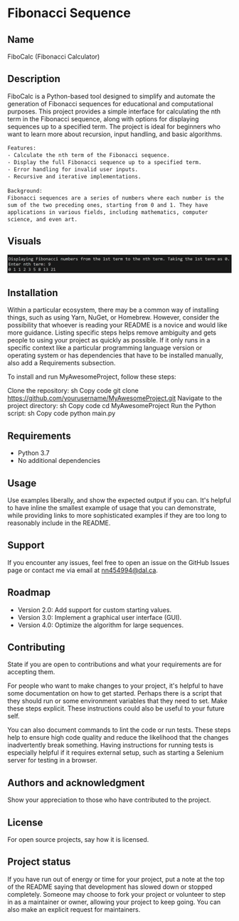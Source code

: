 # Fibonacci Sequence

## Name
FiboCalc (Fibonacci Calculator)

## Description
FiboCalc is a Python-based tool designed to simplify and automate the generation of Fibonacci sequences for educational and computational purposes. This project provides a simple interface for calculating the nth term in the Fibonacci sequence, along with options for displaying sequences up to a specified term. The project is ideal for beginners who want to learn more about recursion, input handling, and basic algorithms.

    Features:
    - Calculate the nth term of the Fibonacci sequence.
    - Display the full Fibonacci sequence up to a specified term.
    - Error handling for invalid user inputs.
    - Recursive and iterative implementations.

    Background:
    Fibonacci sequences are a series of numbers where each number is the sum of the two preceding ones, starting from 0 and 1. They have applications in various fields, including mathematics, computer science, and even art.

## Visuals
![Example output of the Fibonacci sequence calculation](image.png)

## Installation
Within a particular ecosystem, there may be a common way of installing things, such as using Yarn, NuGet, or Homebrew. However, consider the possibility that whoever is reading your README is a novice and would like more guidance. Listing specific steps helps remove ambiguity and gets people to using your project as quickly as possible. If it only runs in a specific context like a particular programming language version or operating system or has dependencies that have to be installed manually, also add a Requirements subsection.

To install and run MyAwesomeProject, follow these steps:

Clone the repository:
sh
Copy code
git clone https://github.com/yourusername/MyAwesomeProject.git
Navigate to the project directory:
sh
Copy code
cd MyAwesomeProject
Run the Python script:
sh
Copy code
python main.py

## Requirements
- Python 3.7 
- No additional dependencies

## Usage
Use examples liberally, and show the expected output if you can. It's helpful to have inline the smallest example of usage that you can demonstrate, while providing links to more sophisticated examples if they are too long to reasonably include in the README.

## Support
If you encounter any issues, feel free to open an issue on the GitHub Issues page or contact me via email at nn454994@dal.ca.

## Roadmap
- Version 2.0: Add support for custom starting values.
- Version 3.0: Implement a graphical user interface (GUI).
- Version 4.0: Optimize the algorithm for large sequences.

## Contributing
State if you are open to contributions and what your requirements are for accepting them.

For people who want to make changes to your project, it's helpful to have some documentation on how to get started. Perhaps there is a script that they should run or some environment variables that they need to set. Make these steps explicit. These instructions could also be useful to your future self.

You can also document commands to lint the code or run tests. These steps help to ensure high code quality and reduce the likelihood that the changes inadvertently break something. Having instructions for running tests is especially helpful if it requires external setup, such as starting a Selenium server for testing in a browser.

## Authors and acknowledgment
Show your appreciation to those who have contributed to the project.

## License
For open source projects, say how it is licensed.

## Project status
If you have run out of energy or time for your project, put a note at the top of the README saying that development has slowed down or stopped completely. Someone may choose to fork your project or volunteer to step in as a maintainer or owner, allowing your project to keep going. You can also make an explicit request for maintainers.
